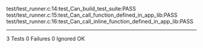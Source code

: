 test/test_runner.c:14:test_Can_build_test_suite:PASS
test/test_runner.c:15:test_Can_call_function_defined_in_app_lib:PASS
test/test_runner.c:16:test_Can_call_inline_function_defined_in_app_lib:PASS

-----------------------
3 Tests 0 Failures 0 Ignored 
OK

